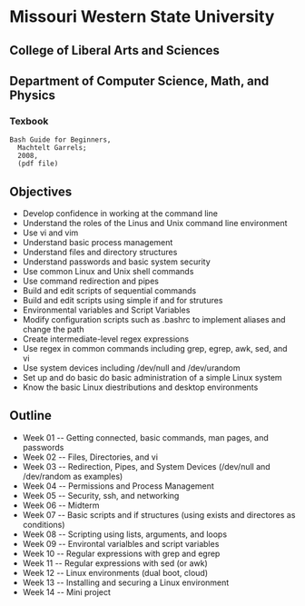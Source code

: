 # Missouri Western State University

## College of Liberal Arts and Sciences

## Department of Computer Science, Math, and Physics

### Texbook

```text
Bash Guide for Beginners,
  Machtelt Garrels;
  2008,
  (pdf file)
```
  
## Objectives

* Develop confidence in working at the command line
* Understand the roles of the Linus and Unix command line environment
* Use vi and vim
* Understand basic process management
* Understand files and directory structures
* Understand passwords and basic system security
* Use common Linux and Unix shell commands
* Use command redirection and pipes
* Build and edit scripts of sequential commands
* Build and edit scripts using simple if and for strutures
* Environmental variables and Script Variables
* Modify configuration scripts such as .bashrc to implement aliases and change the path
* Create intermediate-level regex expressions
* Use regex in common commands including grep, egrep, awk, sed, and vi
* Use system devices including /dev/null and /dev/urandom
* Set up and do basic do basic administration of a simple Linux system
* Know the basic Linux diestributions and desktop environments

## Outline

* Week 01 -- Getting connected, basic commands, man pages, and passwords
* Week 02 -- Files, Directories, and vi
* Week 03 -- Redirection, Pipes, and System Devices (/dev/null and /dev/random as examples)
* Week 04 -- Permissions and Process Management
* Week 05 -- Security, ssh, and networking
* Week 06 -- Midterm
* Week 07 -- Basic scripts and if structures (using exists and directores as conditions)
* Week 08 -- Scripting using lists, arguments, and loops
* Week 09 -- Environtal varialbles and script variables
* Week 10 -- Regular expressions with grep and egrep
* Week 11 -- Regular expressions with sed (or awk)
* Week 12 -- Linux environments (dual boot, cloud)
* Week 13 -- Installing and securing a Linux environment
* Week 14 -- Mini project
